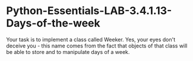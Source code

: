 # Python-Essentials-LAB-3.4.1.13-Days-of-the-week
Your task is to implement a class called Weeker. Yes, your eyes don't deceive you - this name comes from the fact that objects of that class will be able to store and to manipulate days of a week.
